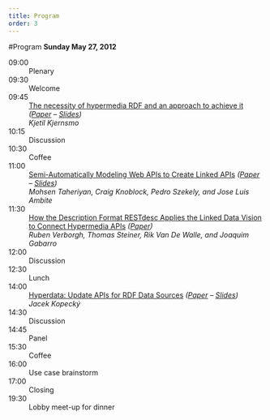 ```yaml
--- 
title: Program
order: 3
---
```

#Program
**Sunday May 27, 2012**

<dl>
  <dt>09:00</dt><dd>Plenary</dd>
  <dt>09:30</dt><dd>Welcome</dd>
  <dt>09:45</dt><dd><a href="/abstracts/1/">The necessity of hypermedia RDF and an approach to achieve it</a> <em>(<a href="/papers/1.pdf">Paper</a> – <a href="http://folk.uio.no/kjekje/2012/lapis2012.xhtml">Slides</a>)</em><br><em>Kjetil Kjernsmo</em></dd>
  <dt>10:15</dt><dd>Discussion</dd>
  <dt>10:30</dt><dd>Coffee</dd>
  <dt>11:00</dt><dd><a href="/abstracts/2/">Semi-Automatically Modeling Web APIs to Create Linked APIs</a> <em>(<a href="/papers/2.pdf">Paper</a> – <a href="/slides/2.pdf">Slides</a>)</em><br><em>Mohsen Taheriyan, Craig Knoblock, Pedro Szekely, and Jose Luis Ambite</em></dd>
  <dt>11:30</dt><dd><a href="/abstracts/3/">How the Description Format RESTdesc Applies the Linked Data Vision to Connect Hypermedia APIs</a> <em>(<a href="/papers/3.pdf">Paper</a>)</em><br><em>Ruben Verborgh, Thomas Steiner, Rik Van De Walle, and Joaquim Gabarro</em></dd>
  <dt>12:00</dt><dd>Discussion</dd>
  <dt>12:30</dt><dd>Lunch</dd>
  <dt>14:00</dt><dd><a href="/abstracts/4/">Hyperdata: Update APIs for RDF Data Sources</a> <em>(<a href="/papers/4.pdf">Paper</a> – <a href="">Slides</a>)</em><br><em>Jacek Kopeck&yacute;</em></dd>
  <dt>14:30</dt><dd>Discussion</dd>
  <dt>14:45</dt><dd>Panel</dd>
  <dt>15:30</dt><dd>Coffee</dd>
  <dt>16:00</dt><dd>Use case brainstorm</dd>
  <dt>17:00</dt><dd>Closing</dd>
  <dt>19:30</dt><dd>Lobby meet-up for dinner</dd>
</dl>
